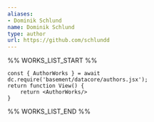 ```yaml
---
aliases:
- Dominik Schlund
name: Dominik Schlund
type: author
url: https://github.com/schlundd
---
```



%% WORKS_LIST_START %%

```datacorejsx
const { AuthorWorks } = await dc.require('basement/datacore/authors.jsx');
return function View() {
    return <AuthorWorks/>
}
```
%% WORKS_LIST_END %%